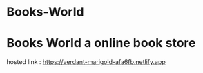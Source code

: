 # Books-World

# Books World a online book store 
hosted link : https://verdant-marigold-afa6fb.netlify.app
